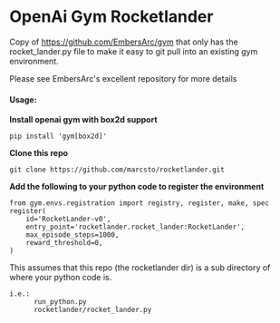 # OpenAi Gym Rocketlander
Copy of https://github.com/EmbersArc/gym that only has the rocket_lander.py file to make it easy to git pull into an existing gym environment.

Please see EmbersArc's excellent repository for more details

#### Usage:
**Install openai gym with box2d support**
    
    pip install 'gym[box2d]'

**Clone this repo**

    git clone https://github.com/marcsto/rocketlander.git

**Add the following to your python code to register the environment**

    from gym.envs.registration import registry, register, make, spec
    register(
        id='RocketLander-v0',
        entry_point='rocketlander.rocket_lander:RocketLander',
        max_episode_steps=1000,
        reward_threshold=0,
    )

This assumes that this repo (the rocketlander dir) is a sub directory of where your python code is.
    
    i.e.:
          run_python.py
          rocketlander/rocket_lander.py
